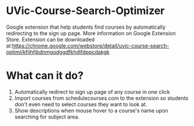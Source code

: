 # UVic-Course-Search-Optimizer
Google extension that help students find courses by automatically redirecting to the sign up page. More information on Google Extension Store.
Extension can be downloaded at:https://chrome.google.com/webstore/detail/uvic-course-search-optimi/kfjihfjbdnmgodggdfkhdjfdppcdakgk

# What can it do?
1. Automatically redirect to sign up page of any course in one click
2. Import courses from schedulecourses.com to the extension so students don't even need to select courses they want to look at.
3. Show descriptions when mouse hover to a course's name upon searching for subject area.
